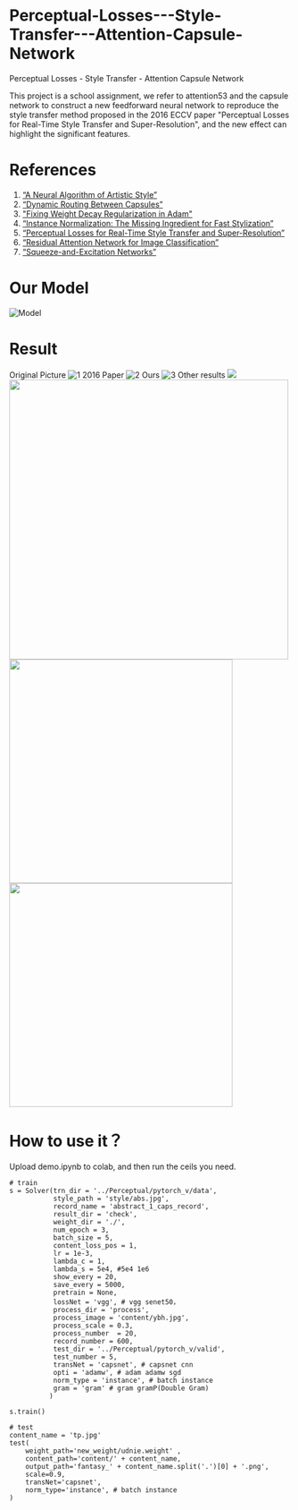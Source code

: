 # Perceptual-Losses---Style-Transfer---Attention-Capsule-Network
Perceptual Losses - Style Transfer - Attention Capsule Network

This project is a school assignment, we refer to attention53 and the capsule network to construct a new feedforward neural network to reproduce the style transfer method proposed in the 2016 ECCV paper "Perceptual Losses for Real-Time Style Transfer and Super-Resolution", and the new effect can highlight the significant features.

# References
1. [“A Neural Algorithm of Artistic Style”](https://arxiv.org/pdf/1508.06576.pdf)
2. [“Dynamic Routing Between Capsules”](https://arxiv.org/abs/1710.09829)
3. ["Fixing Weight Decay Regularization in Adam"](https://arxiv.org/abs/1711.05101)
4. [“Instance Normalization: The Missing Ingredient for Fast Stylization”](https://arxiv.org/abs/1607.08022)
5. [“Perceptual Losses for Real-Time Style Transfer and Super-Resolution”](https://arxiv.org/abs/1603.08155)
6. [“Residual Attention Network for Image Classification”](https://arxiv.org/pdf/1704.06904.pdf)
7. [“Squeeze-and-Excitation Networks”](https://arxiv.org/abs/1709.01507)
# Our Model
![Model](pics/model.png)
# Result
Original Picture
![1](pics/ybhpp.jpg)
2016 Paper
![2](pics/ybh_s.png)
Ours
![3](pics/capsnet_vgg_ybh.png)
Other results
<img src="pics/sqfwgroup.png"/>
<img src="pics/udnie_sqfwgroup.png" height="500"/>
<img src="pics/wqz.jpg" width="400" />
<img src="pics/candy_wqz.png" width="400" />
# How to use it？
Upload demo.ipynb to colab, and then run the ceils you need.
```
# train
s = Solver(trn_dir = '../Perceptual/pytorch_v/data',
           style_path = 'style/abs.jpg', 
           record_name = 'abstract_1_caps_record',
           result_dir = 'check', 
           weight_dir = './',
           num_epoch = 3,
           batch_size = 5,
           content_loss_pos = 1,
           lr = 1e-3,
           lambda_c = 1,
           lambda_s = 5e4, #5e4 1e6
           show_every = 20,
           save_every = 5000,
           pretrain = None,
           lossNet = 'vgg', # vgg senet50， 
           process_dir = 'process', 
           process_image = 'content/ybh.jpg', 
           process_scale = 0.3, 
           process_number  = 20, 
           record_number = 600,
           test_dir = '../Perceptual/pytorch_v/valid',
           test_number = 5,
           transNet = 'capsnet', # capsnet cnn
           opti = 'adamw', # adam adamw sgd
           norm_type = 'instance', # batch instance
           gram = 'gram' # gram gramP(Double Gram)
          )

s.train()

# test
content_name = 'tp.jpg'
test(
    weight_path='new_weight/udnie.weight' ,
    content_path='content/' + content_name, 
    output_path='fantasy_' + content_name.split('.')[0] + '.png',
    scale=0.9,
    transNet='capsnet',
    norm_type='instance', # batch instance
)
```
